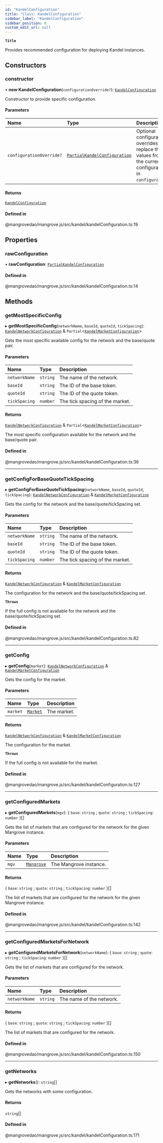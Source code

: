 ```yaml
---
id: "KandelConfiguration"
title: "Class: KandelConfiguration"
sidebar_label: "KandelConfiguration"
sidebar_position: 0
custom_edit_url: null
---
```


**`Title`**

Provides recommended configuration for deploying Kandel instances.

## Constructors

### <a id="constructor" name="constructor"></a> constructor

• **new KandelConfiguration**(`configurationOverride?`): [`KandelConfiguration`](KandelConfiguration.md)

Constructor to provide specific configuration.

#### Parameters

| Name | Type | Description |
| :------ | :------ | :------ |
| `configurationOverride?` | [`PartialKandelConfiguration`](../modules.md#partialkandelconfiguration) | Optional configuration overrides that replace the values from the current configuration in `configuration`. |

#### Returns

[`KandelConfiguration`](KandelConfiguration.md)

#### Defined in

@mangrovedao/mangrove.js/src/kandel/kandelConfiguration.ts:19

## Properties

### <a id="rawconfiguration" name="rawconfiguration"></a> rawConfiguration

• **rawConfiguration**: [`PartialKandelConfiguration`](../modules.md#partialkandelconfiguration)

#### Defined in

@mangrovedao/mangrove.js/src/kandel/kandelConfiguration.ts:14

## Methods

### <a id="getmostspecificconfig" name="getmostspecificconfig"></a> getMostSpecificConfig

▸ **getMostSpecificConfig**(`networkName`, `baseId`, `quoteId`, `tickSpacing`): [`KandelNetworkConfiguration`](../modules.md#kandelnetworkconfiguration) & `Partial`<[`KandelMarketConfiguration`](../modules.md#kandelmarketconfiguration)\>

Gets the most specific available config for the network and the base/quote pair.

#### Parameters

| Name | Type | Description |
| :------ | :------ | :------ |
| `networkName` | `string` | The name of the network. |
| `baseId` | `string` | The ID of the base token. |
| `quoteId` | `string` | The ID of the quote token. |
| `tickSpacing` | `number` | The tick spacing of the market. |

#### Returns

[`KandelNetworkConfiguration`](../modules.md#kandelnetworkconfiguration) & `Partial`<[`KandelMarketConfiguration`](../modules.md#kandelmarketconfiguration)\>

The most specific configuration available for the network and the base/quote pair.

#### Defined in

@mangrovedao/mangrove.js/src/kandel/kandelConfiguration.ts:36

___

### <a id="getconfigforbasequotetickspacing" name="getconfigforbasequotetickspacing"></a> getConfigForBaseQuoteTickSpacing

▸ **getConfigForBaseQuoteTickSpacing**(`networkName`, `baseId`, `quoteId`, `tickSpacing`): [`KandelNetworkConfiguration`](../modules.md#kandelnetworkconfiguration) & [`KandelMarketConfiguration`](../modules.md#kandelmarketconfiguration)

Gets the config for the network and the base/quote/tickSpacing set.

#### Parameters

| Name | Type | Description |
| :------ | :------ | :------ |
| `networkName` | `string` | The name of the network. |
| `baseId` | `string` | The ID of the base token. |
| `quoteId` | `string` | The ID of the quote token. |
| `tickSpacing` | `number` | The tick spacing of the market. |

#### Returns

[`KandelNetworkConfiguration`](../modules.md#kandelnetworkconfiguration) & [`KandelMarketConfiguration`](../modules.md#kandelmarketconfiguration)

The configuration for the network and the base/quote/tickSpacing set.

**`Throws`**

If the full config is not available for the network and the base/quote/tickSpacing set.

#### Defined in

@mangrovedao/mangrove.js/src/kandel/kandelConfiguration.ts:82

___

### <a id="getconfig" name="getconfig"></a> getConfig

▸ **getConfig**(`market`): [`KandelNetworkConfiguration`](../modules.md#kandelnetworkconfiguration) & [`KandelMarketConfiguration`](../modules.md#kandelmarketconfiguration)

Gets the config for the market.

#### Parameters

| Name | Type | Description |
| :------ | :------ | :------ |
| `market` | [`Market`](Market.md) | The market. |

#### Returns

[`KandelNetworkConfiguration`](../modules.md#kandelnetworkconfiguration) & [`KandelMarketConfiguration`](../modules.md#kandelmarketconfiguration)

The configuration for the market.

**`Throws`**

If the full config is not available for the market.

#### Defined in

@mangrovedao/mangrove.js/src/kandel/kandelConfiguration.ts:127

___

### <a id="getconfiguredmarkets" name="getconfiguredmarkets"></a> getConfiguredMarkets

▸ **getConfiguredMarkets**(`mgv`): \{ `base`: `string` ; `quote`: `string` ; `tickSpacing`: `number`  }[]

Gets the list of markets that are configured for the network for the given Mangrove instance.

#### Parameters

| Name | Type | Description |
| :------ | :------ | :------ |
| `mgv` | [`Mangrove`](Mangrove.md) | The Mangrove instance. |

#### Returns

\{ `base`: `string` ; `quote`: `string` ; `tickSpacing`: `number`  }[]

The list of markets that are configured for the network for the given Mangrove instance.

#### Defined in

@mangrovedao/mangrove.js/src/kandel/kandelConfiguration.ts:142

___

### <a id="getconfiguredmarketsfornetwork" name="getconfiguredmarketsfornetwork"></a> getConfiguredMarketsForNetwork

▸ **getConfiguredMarketsForNetwork**(`networkName`): \{ `base`: `string` ; `quote`: `string` ; `tickSpacing`: `number`  }[]

Gets the list of markets that are configured for the network.

#### Parameters

| Name | Type | Description |
| :------ | :------ | :------ |
| `networkName` | `string` | The name of the network. |

#### Returns

\{ `base`: `string` ; `quote`: `string` ; `tickSpacing`: `number`  }[]

The list of markets that are configured for the network.

#### Defined in

@mangrovedao/mangrove.js/src/kandel/kandelConfiguration.ts:150

___

### <a id="getnetworks" name="getnetworks"></a> getNetworks

▸ **getNetworks**(): `string`[]

Gets the networks with some configuration.

#### Returns

`string`[]

#### Defined in

@mangrovedao/mangrove.js/src/kandel/kandelConfiguration.ts:171
